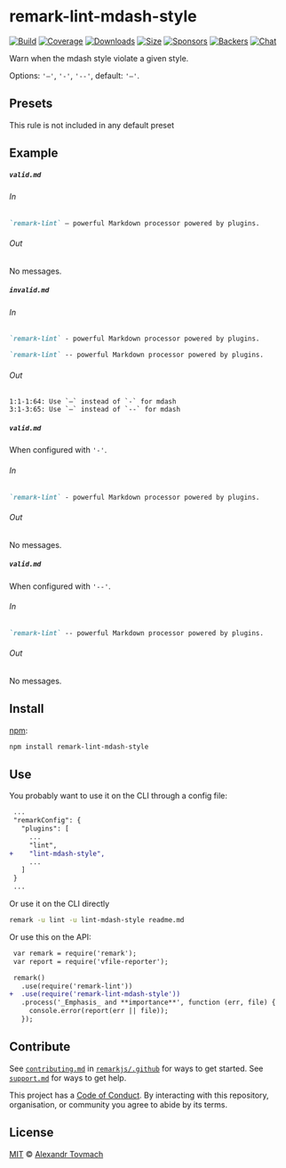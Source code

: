 <!--This file is generated-->

# remark-lint-mdash-style

[![Build][build-badge]][build]
[![Coverage][coverage-badge]][coverage]
[![Downloads][downloads-badge]][downloads]
[![Size][size-badge]][size]
[![Sponsors][sponsors-badge]][collective]
[![Backers][backers-badge]][collective]
[![Chat][chat-badge]][chat]

Warn when the mdash style violate a given style.

Options: `'―'`, `'-'`, `'--'`, default: `'―'`.

## Presets

This rule is not included in any default preset

## Example

##### `valid.md`

###### In

```markdown
`remark-lint` ― powerful Markdown processor powered by plugins.
```

###### Out

No messages.

##### `invalid.md`

###### In

```markdown
`remark-lint` - powerful Markdown processor powered by plugins.

`remark-lint` -- powerful Markdown processor powered by plugins.
```

###### Out

```text
1:1-1:64: Use `―` instead of `-` for mdash
3:1-3:65: Use `―` instead of `--` for mdash
```

##### `valid.md`

When configured with `'-'`.

###### In

```markdown
`remark-lint` - powerful Markdown processor powered by plugins.
```

###### Out

No messages.

##### `valid.md`

When configured with `'--'`.

###### In

```markdown
`remark-lint` -- powerful Markdown processor powered by plugins.
```

###### Out

No messages.

## Install

[npm][]:

```sh
npm install remark-lint-mdash-style
```

## Use

You probably want to use it on the CLI through a config file:

```diff
 ...
 "remarkConfig": {
   "plugins": [
     ...
     "lint",
+    "lint-mdash-style",
     ...
   ]
 }
 ...
```

Or use it on the CLI directly

```sh
remark -u lint -u lint-mdash-style readme.md
```

Or use this on the API:

```diff
 var remark = require('remark');
 var report = require('vfile-reporter');

 remark()
   .use(require('remark-lint'))
+  .use(require('remark-lint-mdash-style'))
   .process('_Emphasis_ and **importance**', function (err, file) {
     console.error(report(err || file));
   });
```

## Contribute

See [`contributing.md`][contributing] in [`remarkjs/.github`][health] for ways
to get started.
See [`support.md`][support] for ways to get help.

This project has a [Code of Conduct][coc].
By interacting with this repository, organisation, or community you agree to
abide by its terms.

## License

[MIT][license] © [Alexandr Tovmach][author]

[build-badge]: https://img.shields.io/travis/remarkjs/remark-lint/master.svg

[build]: https://travis-ci.org/remarkjs/remark-lint

[coverage-badge]: https://img.shields.io/codecov/c/github/remarkjs/remark-lint.svg

[coverage]: https://codecov.io/github/remarkjs/remark-lint

[downloads-badge]: https://img.shields.io/npm/dm/remark-lint-mdash-style.svg

[downloads]: https://www.npmjs.com/package/remark-lint-mdash-style

[size-badge]: https://img.shields.io/bundlephobia/minzip/remark-lint-mdash-style.svg

[size]: https://bundlephobia.com/result?p=remark-lint-mdash-style

[sponsors-badge]: https://opencollective.com/unified/sponsors/badge.svg

[backers-badge]: https://opencollective.com/unified/backers/badge.svg

[collective]: https://opencollective.com/unified

[chat-badge]: https://img.shields.io/badge/join%20the%20community-on%20spectrum-7b16ff.svg

[chat]: https://spectrum.chat/unified/remark

[npm]: https://docs.npmjs.com/cli/install

[health]: https://github.com/remarkjs/.github

[contributing]: https://github.com/remarkjs/.github/blob/master/contributing.md

[support]: https://github.com/remarkjs/.github/blob/master/support.md

[coc]: https://github.com/remarkjs/.github/blob/master/code-of-conduct.md

[license]: https://github.com/remarkjs/remark-lint/blob/master/license

[author]: https://alexandrtovmach.com
